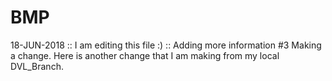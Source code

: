 # BMP
18-JUN-2018 :: I am editing this file :)
            :: Adding more information
#3
Making a change.
Here is another change that I am making from my local DVL_Branch.